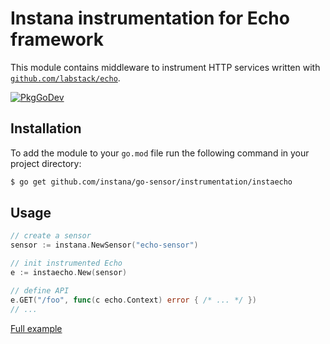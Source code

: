 Instana instrumentation for Echo framework
=============================================

This module contains middleware to instrument HTTP services written with [`github.com/labstack/echo`](https://github.com/labstack/echo).

[![PkgGoDev](https://pkg.go.dev/badge/github.com/instana/go-sensor/instrumentation/instaecho)][godoc]

Installation
------------

To add the module to your `go.mod` file run the following command in your project directory:

```bash
$ go get github.com/instana/go-sensor/instrumentation/instaecho
```

Usage
-----

```go
// create a sensor
sensor := instana.NewSensor("echo-sensor")

// init instrumented Echo
e := instaecho.New(sensor)

// define API
e.GET("/foo", func(c echo.Context) error { /* ... */ })
// ...
```
[Full example][fullExample]


[godoc]: https://pkg.go.dev/github.com/instana/go-sensor/instrumentation/instaecho
[fullExample]: https://pkg.go.dev/github.com/instana/go-sensor/instrumentation/instaecho#example-package

<!---
Mandatory comment section for CI/CD !!
target-pkg-url: github.com/labstack/echo/v4
current-version: v4.11.3
--->
